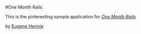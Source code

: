 #One Month Rails 

This is the pinteresting sample application for 
[*One Month Rails*](http://onemonthrails.com)

by [Eugene Hennie](http://eugenehennie.com)